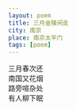 ```yaml
---
layout: poem
title: 三月金陵闲走
city: 南京
place: 南京太平门
tags: [poem]
---
```


三月春次还   
南国又花烟    
路旁喧杂处    
有人柳下眠   
